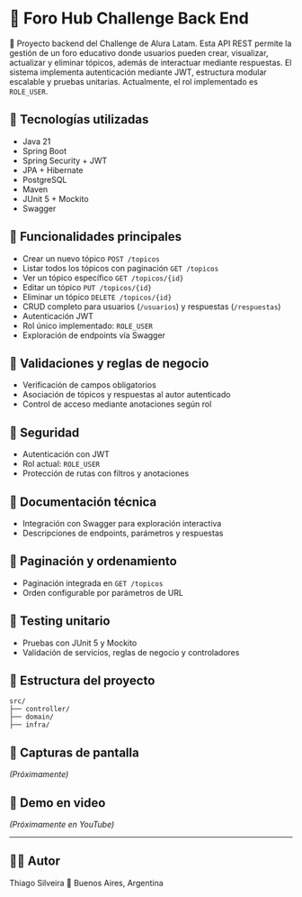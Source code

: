 # 🧠 Foro Hub Challenge Back End

🚀 Proyecto backend del Challenge de Alura Latam. Esta API REST permite la gestión de un foro educativo donde usuarios pueden crear, visualizar, actualizar y eliminar tópicos, además de interactuar mediante respuestas. El sistema implementa autenticación mediante JWT, estructura modular escalable y pruebas unitarias. Actualmente, el rol implementado es `ROLE_USER`.

## 🧰 Tecnologías utilizadas

- Java 21
- Spring Boot
- Spring Security + JWT
- JPA + Hibernate
- PostgreSQL
- Maven
- JUnit 5 + Mockito
- Swagger

## 📌 Funcionalidades principales

- Crear un nuevo tópico `POST /topicos`
- Listar todos los tópicos con paginación `GET /topicos`
- Ver un tópico específico `GET /topicos/{id}`
- Editar un tópico `PUT /topicos/{id}`
- Eliminar un tópico `DELETE /topicos/{id}`
- CRUD completo para usuarios (`/usuarios`) y respuestas (`/respuestas`)
- Autenticación JWT
- Rol único implementado: `ROLE_USER`
- Exploración de endpoints vía Swagger

## 🧪 Validaciones y reglas de negocio

- Verificación de campos obligatorios
- Asociación de tópicos y respuestas al autor autenticado
- Control de acceso mediante anotaciones según rol

## 🔐 Seguridad

- Autenticación con JWT
- Rol actual: `ROLE_USER`
- Protección de rutas con filtros y anotaciones

## 📃 Documentación técnica

- Integración con Swagger para exploración interactiva
- Descripciones de endpoints, parámetros y respuestas

## 🔄 Paginación y ordenamiento

- Paginación integrada en `GET /topicos`
- Orden configurable por parámetros de URL

## 🧪 Testing unitario

- Pruebas con JUnit 5 y Mockito
- Validación de servicios, reglas de negocio y controladores

## 📂 Estructura del proyecto

```plaintext
src/
├── controller/
├── domain/
├── infra/
```

## 📸 Capturas de pantalla

*(Próximamente)*

## 🎥 Demo en video

*(Próximamente en YouTube)*

---

## 👨‍💻 Autor

Thiago Silveira
📍 Buenos Aires, Argentina  
